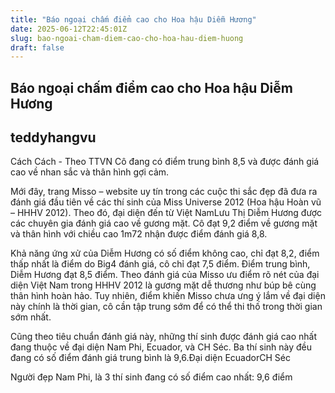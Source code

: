 ```yaml
---
title: "Báo ngoại chấm điểm cao cho Hoa hậu Diễm Hương"
date: 2025-06-12T22:45:01Z
slug: bao-ngoai-cham-diem-cao-cho-hoa-hau-diem-huong
draft: false
---
```


## Báo ngoại chấm điểm cao cho Hoa hậu Diễm Hương

## teddyhangvu

Cách Cách - Theo TTVN
Cô đang có điểm trung bình 8,5 và được đánh giá cao về nhan sắc và thân hình gợi cảm.

Mới đây, trang Misso – website uy tín trong các cuộc thi sắc đẹp đã đưa ra đánh giá đầu tiên về các thí sinh của Miss Universe 2012 (Hoa hậu Hoàn vũ – HHHV 2012). Theo đó, đại diện đến từ Việt NamLưu Thị Diễm Hương được các chuyên gia đánh giá cao về gương mặt. Cô đạt 9,2 điểm về gương mặt và thân hình với chiều cao 1m72 nhận được điểm đánh giá 8,8.
 
Khả năng ứng xử của Diễm Hương có số điểm không cao, chỉ đạt 8,2, điểm thấp nhất là điểm do Big4 đánh giá, cô chỉ đạt 7,5 điểm. Điểm trung bình, Diễm Hương đạt 8,5 điểm. Theo đánh giá của Misso ưu điểm rõ nét của đại diện Việt Nam trong HHHV 2012 là gương mặt dễ thương như búp bê cùng thân hình hoàn hảo. Tuy nhiên, điểm khiến Misso chưa ưng ý lắm về đại diện này chính là thời gian, cô cần tập trung sớm để có thể thi thố trong thời gian sớm nhất.

Cũng theo tiêu chuẩn đánh giá này, những thí sinh được đánh giá cao nhất đang thuộc về đại diện Nam Phi, Ecuador, và CH Séc. Ba thí sinh này đều đang có số điểm đánh giá trung bình là 9,6.Đại diện EcuadorCH Séc


Người đẹp Nam Phi, là 3 thí sinh đang có số điểm cao nhất: 9,6 điểm